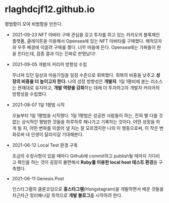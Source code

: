 # rlaghdcjf12.github.io
평범함이 모여 비범함을 만든다.

- 2021-09-23 NFT 아바타 구매
  관심을 갖고 투자를 하고 있는 카카오의 블록체인 플랫폼, 클레이튼을 이용해서 Opensea에 있는 NFT 아바타를 구매했다. 해적모자와 우주 배경에 이끌려 구매를 했다. 너무 마음에 든다. Opensea에는 가짜들이 판을 친다는데, 검증 결과 이는 진짜로 판명났다!

- 2021-09-05 개발자 커리어 방향성 수립

  무너져 있던 일상과 마음가짐을 일정 수준으로 회복했다. 회복의 비중을 낮추고 **성장의 비중을 더 높이고자 한다.** 나의 성장 방향성은 **개발자**. 1일 1평비에 쏟는 리소스는 현재대로 유지하고, **개발 역량을 강화**하는 데에 더 투자하고자 개발자 커리어의 방향성을 수립했다. 

- 2021-08-07 1일 1평범 시작

  오늘부터 1일 1평범을 시작했다. 1일 1평범은 성공한 사람들이 하는, 전혀 별 다를 것 없는 상식적인 평범한 것들을 하루하루 해나가고 기록하는 것이다. 어떤 성장을 하게 될 지, 어떤 변화를 이끌어 낼 지는 잘 모르겠지만 나의 이 행동으로써, 이 작은 변화로써 내 인생이 달라지길 기대해본다.

- 2021-06-12 Local Test 환경 구축
  
  조금의 수정사항이 있을 때마다 Github에 commit하고 publish될 때까지 기다리고 확인을 하는 것이 굉장히 불편해서 **Ruby를 이용한 local host 테스트 환경**을 구축했다.

- 2021-06-11 Genesis Post
  
  인스타그램의 클론코딩으로 **홍스타그램**(Hongstagram)을 개발하면서 배운 것들을 차근차근 정리해나갈 목적으로 **개발 블로그**를 시작하려 한다.